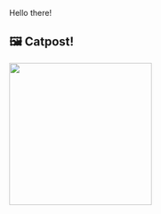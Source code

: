 Hello there!



## 🖼️ Catpost!

<sub>
    <img src="https://cdn2.thecatapi.com/images/9u4.jpg" height="256">
</sub>

